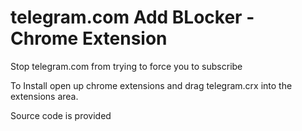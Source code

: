 # telegram.com Add BLocker - Chrome Extension 
Stop telegram.com from trying to force you to subscribe

To Install open up chrome extensions and drag telegram.crx into the extensions area.

Source code is provided
